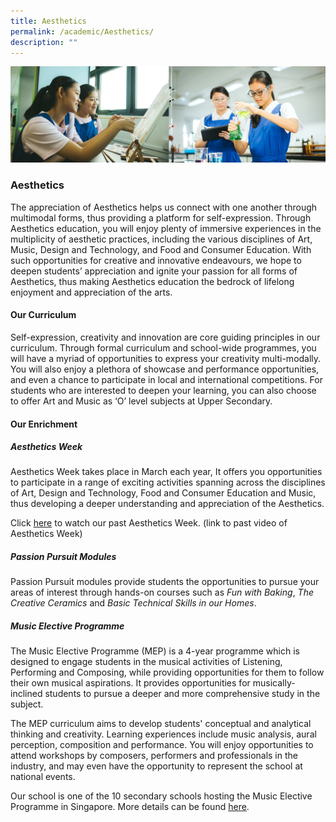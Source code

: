```yaml
---
title: Aesthetics
permalink: /academic/Aesthetics/
description: ""
---
```

![](/images/01%20Banner%20Photos/02%20subpage%20academic.jpg)
### **Aesthetics**

The appreciation of Aesthetics helps us connect with one another through multimodal forms, thus providing a platform for self-expression. Through Aesthetics education, you will enjoy plenty of immersive experiences in the multiplicity of aesthetic practices, including the various disciplines of Art, Music, Design and Technology, and Food and Consumer Education. With such opportunities for creative and innovative endeavours, we hope to deepen students’ appreciation and ignite your passion for all forms of Aesthetics, thus making Aesthetics education the bedrock of lifelong enjoyment and appreciation of the arts.


#### **Our Curriculum**

Self-expression, creativity and innovation are core guiding principles in our curriculum. Through formal curriculum and school-wide programmes, you will have a myriad of opportunities to express your creativity multi-modally. You will also enjoy a plethora of showcase and performance opportunities, and even a chance to participate in local and international competitions. For students who are interested to deepen your learning, you can also choose to offer Art and Music as ‘O’ level subjects at Upper Secondary.


#### **Our Enrichment**

##### **Aesthetics Week**

Aesthetics Week takes place in March each year, It offers you opportunities to participate in a range of exciting activities spanning across the disciplines of Art, Design and Technology, Food and Consumer Education and Music, thus developing a deeper understanding and appreciation of the Aesthetics.

Click [here](https://youtu.be/IMlNhQpmucA) to watch our past Aesthetics Week. (link to past video of Aesthetics Week)

##### **Passion Pursuit Modules**

Passion Pursuit modules provide students the  opportunities to pursue your areas of interest through hands-on courses such as *Fun with Baking*, *The Creative Ceramics* and *Basic Technical Skills in our Homes*. 

##### **Music Elective Programme**

The  Music Elective Programme (MEP) is a 4-year programme which is designed to engage students in the musical activities of Listening, Performing and Composing, while providing opportunities for them to follow their own musical aspirations. It provides opportunities for musically-inclined students to pursue a deeper and more comprehensive study in the subject. 

The MEP curriculum aims to develop students' conceptual and analytical thinking and creativity. Learning experiences include music analysis, aural perception, composition and performance. You will enjoy opportunities to attend workshops by composers, performers and professionals in the industry, and may even have the opportunity to represent the school at national events. 

Our school is one of the 10 secondary schools hosting the Music Elective Programme in Singapore. 
More details can be found [here](/flagship-programmes/talent-development/music-elective-programme/).